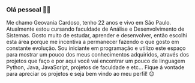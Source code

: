 ### Olá pessoal 👋😊
Me chamo Geovania Cardoso, tenho 22 anos e vivo em São Paulo.
Atualmente estou cursando faculdade de Análise e Desenvolvimento de Sistemas.
Gosto muito de estudar, aprender e desenvolver, então escolhi esta área porque me incentiva a permanecer fazendo o que gosto em constante evolução.
Sou iniciante em programação e utilizo este espaço para mostrar um pouco dos meus conhecimentos adquiridos, através dos projetos que faço e por aqui você vai encontrar um pouco de linguagem Python, Java, JavaScript, projetos de faculdade e etc... 
Fique á vontade para apreciar os projetos e seja bem vindo ao meu perfil! 😊
